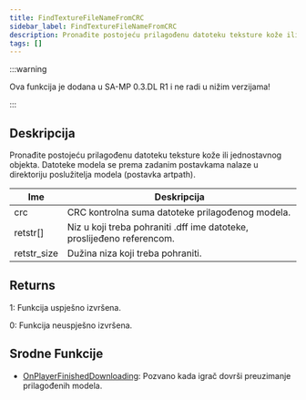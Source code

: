 ```yaml
---
title: FindTextureFileNameFromCRC
sidebar_label: FindTextureFileNameFromCRC
description: Pronađite postojeću prilagođenu datoteku teksture kože ili jednostavnog objekta.
tags: []
---
```


:::warning

Ova funkcija je dodana u SA-MP 0.3.DL R1 i ne radi u nižim verzijama!

:::

## Deskripcija

Pronađite postojeću prilagođenu datoteku teksture kože ili jednostavnog objekta. Datoteke modela se prema zadanim postavkama nalaze u direktoriju poslužitelja modela (postavka artpath).

| Ime         | Deskripcija                                                            |
| ----------- | ---------------------------------------------------------------------- |
| crc         | CRC kontrolna suma datoteke prilagođenog modela.                       |
| retstr[]    | Niz u koji treba pohraniti .dff ime datoteke, proslijeđeno referencom. |
| retstr_size | Dužina niza koji treba pohraniti.                                      |

## Returns

1: Funkcija uspješno izvršena.

0: Funkcija neuspješno izvršena.

## Srodne Funkcije

- [OnPlayerFinishedDownloading](../callbacks/OnPlayerFinishedDownloading): Pozvano kada igrač dovrši preuzimanje prilagođenih modela.
